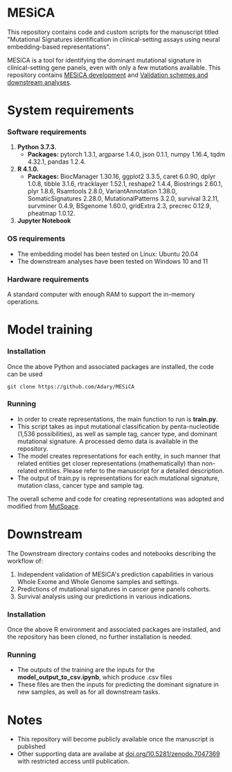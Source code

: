 # MESiCA

This repository contains code and custom scripts for the manuscript titled "Mutational Signatures identification in clinical-setting assays using neural embedding-based representations". 

MESiCA is a tool for identifying the dominant mutational signature in clinical-setting gene panels, even with only a few mutations available. 
This repository contains [MESiCA development](#Model) and [Validation schemes and downstream analyses](#Downstream). 

<a name="Model"/>

# System requirements 

### Software requirements
1. **Python 3.7.3.** 
    + **Packages:** pytorch 1.3.1, argparse 1.4.0, json 0.1.1, numpy 1.16.4, tqdm 4.32.1, pandas 1.2.4.
2. **R 4.1.0.** 
    + **Packages:** BiocManager 1.30.16, ggplot2 3.3.5, caret 6.0.90, dplyr 1.0.8, tibble 3.1.6, rtracklayer 1.52.1, reshape2 1.4.4, Biostrings 2.60.1, plyr 1.8.6, Rsamtools 2.8.0, VariantAnnotation 1.38.0, SomaticSignatures 2.28.0, MutationalPatterns 3.2.0, survival 3.2.11, survminer 0.4.9, BSgenome 1.60.0, gridExtra 2.3, precrec 0.12.9, pheatmap 1.0.12. 
3. **Jupyter Notebook**

### OS requirements
+ The embedding model has been tested on Linux: Ubuntu 20.04
+ The downstream analyses have been tested on Windows 10 and 11

### Hardware requirements
A standard computer with enough RAM to support the in-memory operations.


# Model training
### Installation
Once the above Python and associated packages are installed, the code can be used
```
git clone https://github.com/Adary/MESiCA
```

### Running
+ In order to create representations, the main function to run is **train.py**. 
+ This script takes as input mutational classification by penta-nucleotide (1,536 possibilities), as well as sample tag, cancer type, and dominant mutational signature. A processed demo data is available in the repository.  
+ The model creates representations for each entity, in such manner that related entities get closer representations (mathematically) than non-related entities. Please refer to the manuscript for a detailed description. 
+ The output of train.py is representations for each mutational signature, mutation class, cancer type and sample tag.

The overall scheme and code for creating representations was adopted and modified from [MutSpace](https://github.com/ma-compbio/MutSpace).

<a name="Downstream"/>

# Downstream
The Downstream directory contains codes and notebooks describing the workflow of:
  1. Independent validation of MESiCA's prediction capabilities in various Whole Exome and Whole Genome samples and settings.
  2. Predictions of mutational signatures in cancer gene panels cohorts.
  3. Survival analysis using our predictions in various indications. 

### Installation
Once the above R environment and associated packages are installed, and the repository has been cloned, no further installation is needed.

### Running
+ The outputs of the training are the inputs for the **model_output_to_csv.ipynb**, which produce .csv files
+ These files are then the inputs for predicting the dominant signature in new samples, as well as for all downstream tasks.

# Notes
- This repository will become publicly available once the manuscript is published
- Other supporting data are availabe at [doi.org/10.5281/zenodo.7047369](https://doi.org/10.5281/zenodo.7047369) with restricted access until publication.
